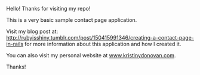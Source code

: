 Hello! Thanks for visiting my repo!

This is a very basic sample contact page application.

Visit my blog post at: http://rubyisshiny.tumblr.com/post/150415991346/creating-a-contact-page-in-rails for more information about this application and how I created it.

You can also visit my personal website at www.kristinydonovan.com.

Thanks!
